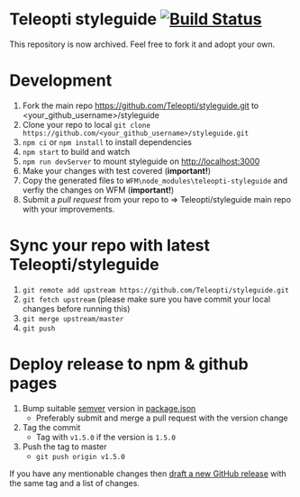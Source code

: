 # Teleopti styleguide [![Build Status](https://travis-ci.org/Teleopti/styleguide.svg?branch=master)](https://travis-ci.org/Teleopti/styleguide)

This repository is now archived. Feel free to fork it and adopt your own.

# Development
1.  Fork the main repo https://github.com/Teleopti/styleguide.git to <your_github_username>/styleguide
2.  Clone your repo to local `git clone https://github.com/<your_github_username>/styleguide.git`
3.  `npm ci` or `npm install` to install dependencies
4.  `npm start` to build and watch
5.  `npm run devServer` to mount styleguide on [http://localhost:3000](http://localhost:3000)
6.  Make your changes with test covered (**important!**)
7.  Copy the generated files to `WFM\node_modules\teleopti-styleguide` and verfiy the changes on WFM (**important!**)
8.  Submit a _pull request_ from your repo to => Teleopti/styleguide main repo with your improvements.


# Sync your repo with latest Teleopti/styleguide
1.  `git remote add upstream https://github.com/Teleopti/styleguide.git`
2.  `git fetch upstream` (please make sure you have commit your local changes before running this)
3.  `git merge upstream/master`
4.  `git push`


# Deploy release to npm & github pages

1.  Bump suitable [semver](https://semver.org/) version in [package.json](./package.json)
    *   Preferably submit and merge a pull request with the version change
2.  Tag the commit
    *   Tag with `v1.5.0` if the version is `1.5.0`
3.  Push the tag to master
    *   `git push origin v1.5.0`

If you have any mentionable changes then [draft a new GitHub release](https://github.com/Teleopti/styleguide/releases/new) with the same tag and a list of changes.
